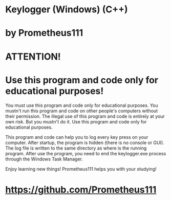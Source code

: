 # Keylogger (Windows) (C++)
# by Prometheus111

# ATTENTION! 
# Use this program and code only for educational purposes! 
You must use this program and code only for educational purposes. 
You mustn't run this program and code on other people's computers without their permission. 
The illegal use of this program and code is entirely at your own risk. But you mustn't do it. 
Use this program and code only for educational purposes.

This program and code can help you to log every key press on your computer.
After startup, the program is hidden (there is no console or GUI). 
The log file is written to the same directory as where is the running program. 
After use the program, you need to end the keylogger.exe process through the Windows Task Manager. 

Enjoy learning new things! Prometheus111 helps you with your studying!
# https://github.com/Prometheus111 
